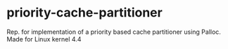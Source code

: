 # priority-cache-partitioner
Rep. for implementation of a priority based cache partitioner using Palloc. Made for Linux kernel 4.4
